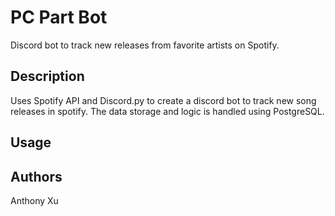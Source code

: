 # PC Part Bot

Discord bot to track new releases from favorite artists on Spotify.

## Description

Uses Spotify API and Discord.py to create a discord bot to track new song releases in spotify. The data storage and logic is handled using PostgreSQL.

## Usage


## Authors

Anthony Xu

